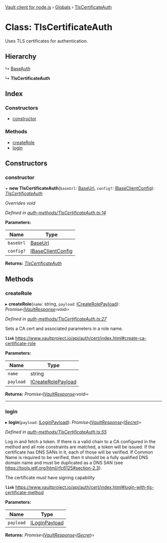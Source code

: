[Vault client for node.js](../README.md) › [Globals](../globals.md) › [TlsCertificateAuth](tlscertificateauth.md)

# Class: TlsCertificateAuth

Uses TLS certificates for authentication.

## Hierarchy

  ↳ [BaseAuth](baseauth.md)

  ↳ **TlsCertificateAuth**

## Index

### Constructors

* [constructor](tlscertificateauth.md#constructor)

### Methods

* [createRole](tlscertificateauth.md#createrole)
* [login](tlscertificateauth.md#login)

## Constructors

###  constructor

\+ **new TlsCertificateAuth**(`baseUrl`: [BaseUrl](../globals.md#baseurl), `config?`: [IBaseClientConfig](../interfaces/ibaseclientconfig.md)): *[TlsCertificateAuth](tlscertificateauth.md)*

*Overrides void*

*Defined in [auth-methods/TlsCertificateAuth.ts:14](https://github.com/theogravity/vault-tacular/blob/3b53ca7/src/auth-methods/TlsCertificateAuth.ts#L14)*

**Parameters:**

Name | Type |
------ | ------ |
`baseUrl` | [BaseUrl](../globals.md#baseurl) |
`config?` | [IBaseClientConfig](../interfaces/ibaseclientconfig.md) |

**Returns:** *[TlsCertificateAuth](tlscertificateauth.md)*

## Methods

###  createRole

▸ **createRole**(`name`: string, `payload`: [ICreateRolePayload](../globals.md#icreaterolepayload)): *Promise‹[IVaultResponse](../interfaces/ivaultresponse.md)‹void››*

*Defined in [auth-methods/TlsCertificateAuth.ts:27](https://github.com/theogravity/vault-tacular/blob/3b53ca7/src/auth-methods/TlsCertificateAuth.ts#L27)*

Sets a CA cert and associated parameters in a role name.

**`link`** https://www.vaultproject.io/api/auth/cert/index.html#create-ca-certificate-role

**Parameters:**

Name | Type |
------ | ------ |
`name` | string |
`payload` | [ICreateRolePayload](../globals.md#icreaterolepayload) |

**Returns:** *Promise‹[IVaultResponse](../interfaces/ivaultresponse.md)‹void››*

___

###  login

▸ **login**(`payload`: [ILoginPayload](../globals.md#iloginpayload)): *Promise‹[IVaultResponse](../interfaces/ivaultresponse.md)‹[ISecret](../interfaces/isecret.md)››*

*Defined in [auth-methods/TlsCertificateAuth.ts:55](https://github.com/theogravity/vault-tacular/blob/3b53ca7/src/auth-methods/TlsCertificateAuth.ts#L55)*

Log in and fetch a token. If there is a valid chain to a CA configured in the method and all
role constraints are matched, a token will be issued. If the certificate has DNS SANs in it,
each of those will be verified. If Common Name is required to be verified, then it should be
a fully qualified DNS domain name and must be duplicated as a DNS SAN
(see https://tools.ietf.org/html/rfc6125#section-2.3).

The certificate *must* have signing capability

**`link`** https://www.vaultproject.io/api/auth/cert/index.html#login-with-tls-certificate-method

**Parameters:**

Name | Type |
------ | ------ |
`payload` | [ILoginPayload](../globals.md#iloginpayload) |

**Returns:** *Promise‹[IVaultResponse](../interfaces/ivaultresponse.md)‹[ISecret](../interfaces/isecret.md)››*
